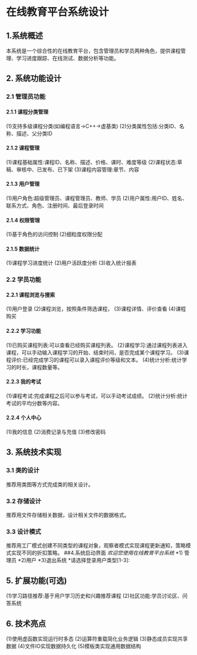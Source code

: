 # 在线教育平台系统设计

## 1.系统概述
本系统是一个综合性的在线教育平台，包含管理员和学员两种角色，提供课程管理、学习进度跟踪、在线测试、数据分析等功能。
## 2. 系统功能设计
### 2.1 管理员功能
#### 2.1.1 课程分类管理
(1)支持多级课程分类(如编程语言→C++→虚基类)
(2)分类属性包括:分类ID、名称、描述、父分类ID
#### 2.1.2 课程管理
(1)课程基础属性:课程ID、名称、描述、价格、课时、难度等级
(2)课程状态:草稿、审核中、已发布、已下架
(3)课程内容管理:章节、内容
#### 2.1.3 用户管理
(1)用户角色:超级管理员、课程管理员、教师、学员
(2)用户属性:用户ID、姓名、联系方式、角色、注册时间、最后登录时间
#### 2.1.4 权限管理
(1)基于角色的访问控制
(2)细粒度权限分配
#### 2.1.5 数据统计
(1)课程学习进度统计
(2)用户活跃度分析
(3)收入统计报表
### 2.2 学员功能
#### 2.2.1 课程浏览与搜索
(1)用户登录
(2)课程浏览，按照条件筛选课程，
(3)课程详情、评价查看
(4)课程购买
#### 2.2.2 学习功能
(1)已购买课程列表:可以查看已经购买课程列表。
(2)课程学习:通过课程列表进入课程，可以手动输入课程学习的开始、结束时间，是否完成某个课程学习。
(3)课程评价:已经完成学习的课程可以录入课程评价等级和文本。
(4)统计分析:统计学习的时长，课程数量等。
#### 2.2.3 我的考试
(1)课程考试:完成课程之后可以参与考试，可以手动考试成绩。
(2)统计分析:统计考试的平均分数等内容。
#### 2.2.4 个人中心
(1)我的信息
(2)消费记录与充值
(3)修改密码
## 3. 系统技术实现
### 3.1 类的设计
推荐用类图等方式完成类的相关设计。
### 3.2 存储设计
推荐用文件存储相关数据，设计相关文件的数据格式。
### 3.3 设计模式
推荐用工厂模式创建不同类型的课程对象，观察者模式实现课程更新通知，策略模式实现不同的折扣策略。
##4.系统启动界面
*欢迎您使用在线教育平台系统*
*1) 管理员
*2)用户
*3)退出系统
*请选择登录用户类型[1-3]: 

## 5. 扩展功能(可选)
(1)学习路径推荐:基于用户学习历史和兴趣推荐课程
(2)社区功能:学员讨论区、问答系统
## 6. 技术亮点
(1)使用虚函数实现运行时多态
(2)运算符重载简化业务逻辑
(3)静态成员实现共享数据
(4)文件IO实现数据持久化
(5)模板类实现通用数据结构
